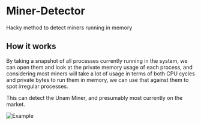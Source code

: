 # Miner-Detector
Hacky method to detect miners running in memory


## How it works
By taking a snapshot of all processes currently running in the system, we can open them and look at the private memory usage of each process, and considering most miners will take a lot of usage in terms of both CPU cycles and private bytes to run them in memory, we can use that against them to spot irregular processes.

This can detect the Unam Miner, and presumably most currently on the market.


![Example](https://i.ibb.co/59Yrmxd/image.png)
